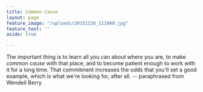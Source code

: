 ```yaml
---
title: Common Cause
layout: page
feature_image: "/uploads/20151126_111840.jpg"
feature_text: ''
aside: true

---
```

The important thing is to learn all you can about where you are, to make _common cause_ with that place, and to become patient enough to work with it for a long time. That commitment increases the odds that you'll set a good example, which is what we're looking for, after all.                                                -- paraphrased from Wendell Berry